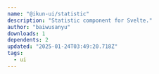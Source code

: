 ```yaml
---
name: "@ikun-ui/statistic"
description: "Statistic component for Svelte."
author: "baiwusanyu"
downloads: 1
dependents: 2
updated: "2025-01-24T03:49:20.718Z"
tags: 
  - ui
---
```

